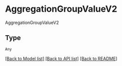 # AggregationGroupValueV2

AggregationGroupValueV2

## Type
```python
Any
```


[[Back to Model list]](../../../../README.md#models-v2-link) [[Back to API list]](../../../../README.md#apis-v2-link) [[Back to README]](../../../../README.md)
